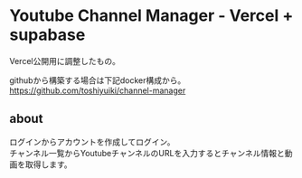 # Youtube Channel Manager - Vercel + supabase

Vercel公開用に調整したもの。

githubから構築する場合は下記docker構成から。
https://github.com/toshiyuiki/channel-manager

## about  
ログインからアカウントを作成してログイン。  
チャンネル一覧からYoutubeチャンネルのURLを入力するとチャンネル情報と動画を取得します。